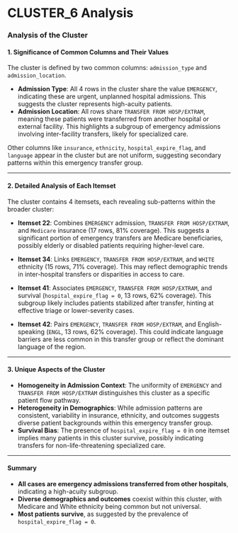 # CLUSTER_6 Analysis

### Analysis of the Cluster

#### 1. Significance of Common Columns and Their Values
The cluster is defined by two common columns: `admission_type` and `admission_location`. 
- **Admission Type**: All 4 rows in the cluster share the value `EMERGENCY`, indicating these are urgent, unplanned hospital admissions. This suggests the cluster represents high-acuity patients.
- **Admission Location**: All rows share `TRANSFER FROM HOSP/EXTRAM`, meaning these patients were transferred from another hospital or external facility. This highlights a subgroup of emergency admissions involving inter-facility transfers, likely for specialized care.

Other columns like `insurance`, `ethnicity`, `hospital_expire_flag`, and `language` appear in the cluster but are not uniform, suggesting secondary patterns within this emergency transfer group.

---

#### 2. Detailed Analysis of Each Itemset
The cluster contains 4 itemsets, each revealing sub-patterns within the broader cluster:

- **Itemset 22**: Combines `EMERGENCY` admission, `TRANSFER FROM HOSP/EXTRAM`, and `Medicare` insurance (17 rows, 81% coverage). This suggests a significant portion of emergency transfers are Medicare beneficiaries, possibly elderly or disabled patients requiring higher-level care.

- **Itemset 34**: Links `EMERGENCY`, `TRANSFER FROM HOSP/EXTRAM`, and `WHITE` ethnicity (15 rows, 71% coverage). This may reflect demographic trends in inter-hospital transfers or disparities in access to care.

- **Itemset 41**: Associates `EMERGENCY`, `TRANSFER FROM HOSP/EXTRAM`, and survival (`hospital_expire_flag = 0`, 13 rows, 62% coverage). This subgroup likely includes patients stabilized after transfer, hinting at effective triage or lower-severity cases.

- **Itemset 42**: Pairs `EMERGENCY`, `TRANSFER FROM HOSP/EXTRAM`, and English-speaking (`ENGL`, 13 rows, 62% coverage). This could indicate language barriers are less common in this transfer group or reflect the dominant language of the region.

---

#### 3. Unique Aspects of the Cluster
- **Homogeneity in Admission Context**: The uniformity of `EMERGENCY` and `TRANSFER FROM HOSP/EXTRAM` distinguishes this cluster as a specific patient flow pathway.
- **Heterogeneity in Demographics**: While admission patterns are consistent, variability in insurance, ethnicity, and outcomes suggests diverse patient backgrounds within this emergency transfer group.
- **Survival Bias**: The presence of `hospital_expire_flag = 0` in one itemset implies many patients in this cluster survive, possibly indicating transfers for non-life-threatening specialized care.

---

#### Summary
- **All cases are emergency admissions transferred from other hospitals**, indicating a high-acuity subgroup.
- **Diverse demographics and outcomes** coexist within this cluster, with Medicare and White ethnicity being common but not universal.
- **Most patients survive**, as suggested by the prevalence of `hospital_expire_flag = 0`.